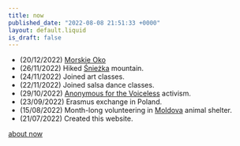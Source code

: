 ```yaml
---
title: now
published_date: "2022-08-08 21:51:33 +0000"
layout: default.liquid
is_draft: false
---
```



- (20/12/2022) <a href=poland.html#h1>Morskie Oko</a>
- (26/11/2022) Hiked <a href=poland.html>Śnieżka</a> mountain.
- (24/11/2022) Joined art classes.
- (22/11/2022) Joined salsa dance classes.
- (29/10/2022) <a href="https://www.anonymousforthevoiceless.org/">Anonymous for the Voiceless</a> activism.
- (23/09/2022) Erasmus exchange in Poland.
- (15/08/2022) Month-long volunteering in <a href=moldova.html>Moldova</a> animal shelter.
- (21/07/2022) Created this website.
<!-- - Learning web development -->
<!-- - Doing volunteering in Moldavia -->
<!-- - Practicing Socratic Dialogue -->
<!-- - Learning recipes -->

[about now](https://nownownow.com/about)
